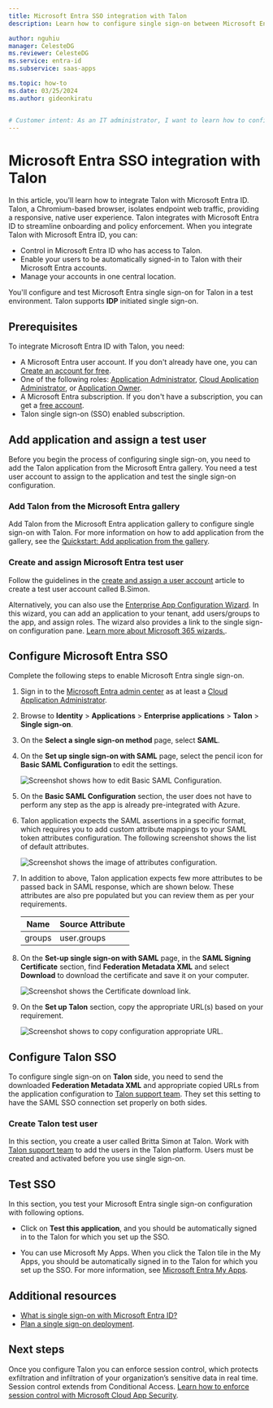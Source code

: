 ```yaml
---
title: Microsoft Entra SSO integration with Talon
description: Learn how to configure single sign-on between Microsoft Entra ID and Talon.

author: nguhiu
manager: CelesteDG
ms.reviewer: CelesteDG
ms.service: entra-id
ms.subservice: saas-apps

ms.topic: how-to
ms.date: 03/25/2024
ms.author: gideonkiratu


# Customer intent: As an IT administrator, I want to learn how to configure single sign-on between Microsoft Entra ID and Talon so that I can control who has access to Talon, enable automatic sign-in with Microsoft Entra accounts, and manage my accounts in one central location.
---
```


# Microsoft Entra SSO integration with Talon

In this article, you'll learn how to integrate Talon with Microsoft Entra ID. Talon, a Chromium-based browser, isolates endpoint web traffic, providing a responsive, native user experience. Talon integrates with Microsoft Entra ID to streamline onboarding and policy enforcement. When you integrate Talon with Microsoft Entra ID, you can:

* Control in Microsoft Entra ID who has access to Talon.
* Enable your users to be automatically signed-in to Talon with their Microsoft Entra accounts.
* Manage your accounts in one central location.

You'll configure and test Microsoft Entra single sign-on for Talon in a test environment. Talon supports **IDP** initiated single sign-on.

## Prerequisites

To integrate Microsoft Entra ID with Talon, you need:

* A Microsoft Entra user account. If you don't already have one, you can [Create an account for free](https://azure.microsoft.com/free/?WT.mc_id=A261C142F).
* One of the following roles: [Application Administrator](/entra/identity/role-based-access-control/permissions-reference#application-administrator), [Cloud Application Administrator](/entra/identity/role-based-access-control/permissions-reference#cloud-application-administrator), or [Application Owner](/entra/fundamentals/users-default-permissions#owned-enterprise-applications).
* A Microsoft Entra subscription. If you don't have a subscription, you can get a [free account](https://azure.microsoft.com/free/).
* Talon single sign-on (SSO) enabled subscription.

## Add application and assign a test user

Before you begin the process of configuring single sign-on, you need to add the Talon application from the Microsoft Entra gallery. You need a test user account to assign to the application and test the single sign-on configuration.

<a name='add-talon-from-the-azure-ad-gallery'></a>

### Add Talon from the Microsoft Entra gallery

Add Talon from the Microsoft Entra application gallery to configure single sign-on with Talon. For more information on how to add application from the gallery, see the [Quickstart: Add application from the gallery](~/identity/enterprise-apps/add-application-portal.md).

<a name='create-and-assign-azure-ad-test-user'></a>

### Create and assign Microsoft Entra test user

Follow the guidelines in the [create and assign a user account](~/identity/enterprise-apps/add-application-portal-assign-users.md) article to create a test user account called B.Simon.

Alternatively, you can also use the [Enterprise App Configuration Wizard](https://portal.office.com/AdminPortal/home?Q=Docs#/azureadappintegration). In this wizard, you can add an application to your tenant, add users/groups to the app, and assign roles. The wizard also provides a link to the single sign-on configuration pane. [Learn more about Microsoft 365 wizards.](/microsoft-365/admin/misc/azure-ad-setup-guides). 

<a name='configure-azure-ad-sso'></a>

## Configure Microsoft Entra SSO

Complete the following steps to enable Microsoft Entra single sign-on.

1. Sign in to the [Microsoft Entra admin center](https://entra.microsoft.com) as at least a [Cloud Application Administrator](~/identity/role-based-access-control/permissions-reference.md#cloud-application-administrator).
1. Browse to **Identity** > **Applications** > **Enterprise applications** > **Talon** > **Single sign-on**.
1. On the **Select a single sign-on method** page, select **SAML**.
1. On the **Set up single sign-on with SAML** page, select the pencil icon for **Basic SAML Configuration** to edit the settings.

   ![Screenshot shows how to edit Basic SAML Configuration.](common/edit-urls.png "Basic Configuration")

1. On the **Basic SAML Configuration** section, the user does not have to perform any step as the app is already pre-integrated with Azure.

1. Talon application expects the SAML assertions in a specific format, which requires you to add custom attribute mappings to your SAML token attributes configuration. The following screenshot shows the list of default attributes.

	![Screenshot shows the image of attributes configuration.](common/default-attributes.png "Image")

1. In addition to above, Talon application expects few more attributes to be passed back in SAML response, which are shown below. These attributes are also pre populated but you can review them as per your requirements.

	| Name |  Source Attribute|
	| ---------------|  --------- |
    | groups | user.groups |

1. On the **Set-up single sign-on with SAML** page, in the **SAML Signing Certificate** section,  find **Federation Metadata XML** and select **Download** to download the certificate and save it on your computer.

    ![Screenshot shows the Certificate download link.](common/metadataxml.png "Certificate")

1. On the **Set up Talon** section, copy the appropriate URL(s) based on your requirement.

	![Screenshot shows to copy configuration appropriate URL.](common/copy-configuration-urls.png "Metadata")

## Configure Talon SSO

To configure single sign-on on **Talon** side, you need to send the downloaded **Federation Metadata XML** and appropriate copied URLs from the application configuration to [Talon support team](mailto:support@talon-sec.com). They set this setting to have the SAML SSO connection set properly on both sides.

### Create Talon test user

In this section, you create a user called Britta Simon at Talon. Work with [Talon support team](mailto:support@talon-sec.com) to add the users in the Talon platform. Users must be created and activated before you use single sign-on.

## Test SSO 

In this section, you test your Microsoft Entra single sign-on configuration with following options.

* Click on **Test this application**, and you should be automatically signed in to the Talon for which you set up the SSO.

* You can use Microsoft My Apps. When you click the Talon tile in the My Apps, you should be automatically signed in to the Talon for which you set up the SSO. For more information, see [Microsoft Entra My Apps](/azure/active-directory/manage-apps/end-user-experiences#azure-ad-my-apps).

## Additional resources

* [What is single sign-on with Microsoft Entra ID?](~/identity/enterprise-apps/what-is-single-sign-on.md)
* [Plan a single sign-on deployment](~/identity/enterprise-apps/plan-sso-deployment.md).

## Next steps

Once you configure Talon you can enforce session control, which protects exfiltration and infiltration of your organization’s sensitive data in real time. Session control extends from Conditional Access. [Learn how to enforce session control with Microsoft Cloud App Security](/cloud-app-security/proxy-deployment-aad).

